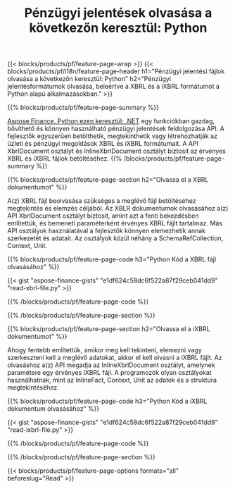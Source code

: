 ﻿---
title: "Pénzügyi jelentések olvasása a következőn keresztül: Python"
url: /hu/python-net/read/
description:  Python kód a pénzügyi jelentések olvasásához XBRL és iXBRL fájlokban a Python könyvtáron keresztül.
---
{{< blocks/products/pf/feature-page-wrap >}}
{{< blocks/products/pf/i18n/feature-page-header h1="Pénzügyi jelentési fájlok olvasása a következőn keresztül: Python" h2="Pénzügyi jelentésformátumok olvasása, beleértve a XBRL és a iXBRL formátumot a Python alapú alkalmazásokban." >}}

{{% blocks/products/pf/feature-page-summary %}}

[Aspose.Finance, Python ezen keresztül: .NET](https://products.aspose.com/finance/python-net/) egy funkciókban gazdag, bővíthető és könnyen használható pénzügyi jelentések feldolgozása API. A fejlesztők egyszerűen betölthetik, megtekinthetik vagy létrehozhatják az üzleti és pénzügyi megoldások XBRL és iXBRL formátumait. A API XbrlDocument osztályt és InlineXbrlDocument osztályt biztosít az érvényes XBRL és iXBRL fájlok betöltéséhez.
{{% /blocks/products/pf/feature-page-summary %}}

{{% blocks/products/pf/feature-page-section h2="Olvassa el a XBRL dokumentumot" %}}

A(z) XBRL fájl beolvasása szükséges a meglévő fájl betöltéséhez megtekintés és elemzés céljából. Az XBLR dokumentumok olvasásához a(z) API XbrlDocument osztályt biztosít, amint azt a fenti bekezdésben említettük, és bemeneti paraméterként érvényes XBRL fájlt tartalmaz. Más API osztályok használatával a fejlesztők könnyen elemezhetik annak szerkezetét és adatait. Az osztályok közül néhány a SchemaRefCollection, Context, Unit.

{{% blocks/products/pf/feature-page-code h3="Python Kód a XBRL fájl olvasásához" %}}

{{< gist "aspose-finance-gists" "e1df624c58dc6f522a87f29ceb041dd9" "read-xbrl-file.py" >}} 

{{% /blocks/products/pf/feature-page-code %}}

{{% /blocks/products/pf/feature-page-section %}}

{{% blocks/products/pf/feature-page-section h2="Olvassa el a iXBRL dokumentumot" %}}

Ahogy fentebb említettük, amikor meg kell tekinteni, elemezni vagy szerkeszteni kell a meglévő adatokat, akkor el kell olvasni a iXBRL fájlt. Az olvasáshoz a(z) API megadja az InlineXbrlDocument osztályt, amelynek paramétere egy érvényes iXBRL fájl. A programozók olyan osztályokat használhatnak, mint az InlineFact, Context, Unit az adatok és a struktúra megtekintéséhez. 

{{% blocks/products/pf/feature-page-code h3="Python Kód a iXBRL dokumentum olvasásához" %}}

{{< gist "aspose-finance-gists" "e1df624c58dc6f522a87f29ceb041dd9" "read-ixbrl-file.py" >}}

{{% /blocks/products/pf/feature-page-code %}}

{{% /blocks/products/pf/feature-page-section %}}

{{< blocks/products/pf/feature-page-options formats="all" beforeslug="Read" >}}
